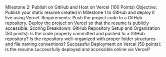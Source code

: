 Milestone 2: Publish on GitHub and Host on Vercel (100 Points) 
Objective:
Publish your static resume created in Milestone 1 to GitHub and deploy it live using Vercel. 
Requirements: 
Push the project code to a GitHub repository. 
Deploy the project on Vercel so that the resume is publicly accessible. 
Scoring Breakdown: 
GitHub Repository Setup and Organization (50 points):
Is the code properly committed and pushed to a GitHub repository? 
Is the repository well-organized with proper folder structures and file naming conventions? 
Successful Deployment on Vercel (50 points):
Is the resume successfully deployed and accessible online via Vercel? 
